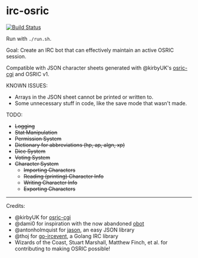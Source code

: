 irc-osric
=========

[![Build Status](https://travis-ci.org/vypr/irc-osric.svg?branch=master)](https://travis-ci.org/vypr/irc-osric)

Run with `./run.sh`.

Goal: Create an IRC bot that can effectively maintain an active OSRIC session.

Compatible with JSON character sheets generated with @kirbyUK's [osric-cgi](https://github.com/kirbyUK/osric-cgi) and OSRIC v1.


KNOWN ISSUES:

* Arrays in the JSON sheet cannot be printed or written to.
* Some unnecessary stuff in code, like the save mode that wasn't made.


TODO:

* ~~Logging~~
* ~~Stat Manipulation~~
* ~~Permission System~~
* ~~Dictionary for abbreviations (hp, ap, algn, xp)~~
* ~~Dice System~~
* ~~Voting System~~
* ~~Character System~~
  * ~~Importing Characters~~
  * ~~Reading (printing) Character Info~~
  * ~~Writing Character Info~~
  * ~~Exporting Characters~~

---

Credits:

* @kirbyUK for [osric-cgi](https://github.com/kirbyUK/osric-cgi)
* @dami0 for inspiration with the now abandoned [obot](https://github.com/dami0/obot)
* @antonholmquist for [jason](https://github.com/antonholmquist/jason), an easy JSON library
* @thoj for [go-ircevent](https://github.com/thoj/go-ircevent), a Golang IRC library
* Wizards of the Coast, Stuart Marshall, Matthew Finch, et al. for contributing to making OSRIC possible!
